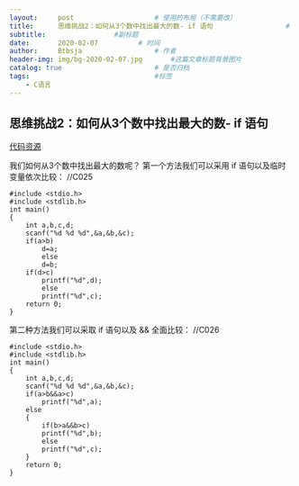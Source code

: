 ```yaml
---
layout:     post   				    # 使用的布局（不需要改）
title:      思维挑战2：如何从3个数中找出最大的数- if 语句				    # 标题 
subtitle:                 #副标题
date:       2020-02-07			# 时间
author:     Btbsja					# 作者
header-img: img/bg-2020-02-07.jpg 	    #这篇文章标题背景图片
catalog: true 						# 是否归档
tags:								#标签
    - C语言
---
```

思维挑战2：如何从3个数中找出最大的数- if 语句
---------------------------------
[代码资源](https://download.csdn.net/download/Btbsja/12155095)

我们如何从3个数中找出最大的数呢？
第一个方法我们可以采用 if 语句以及临时变量依次比较：    //C025

    #include <stdio.h>
    #include <stdlib.h>
    int main()
    {
        int a,b,c,d;
        scanf("%d %d %d",&a,&b,&c);
        if(a>b)
            d=a;
            else
            d=b;
        if(d>c)
            printf("%d",d);
            else
            printf("%d",c);
        return 0;
    }

第二种方法我们可以采取 if 语句以及 && 全面比较：    //C026

    #include <stdio.h>
    #include <stdlib.h>
    int main()
    {
        int a,b,c,d;
        scanf("%d %d %d",&a,&b,&c);
        if(a>b&&a>c)
            printf("%d",a);
        else
        {
            if(b>a&&b>c)
            printf("%d",b);
            else
            printf("%d",c);
        }
        return 0;
    }
